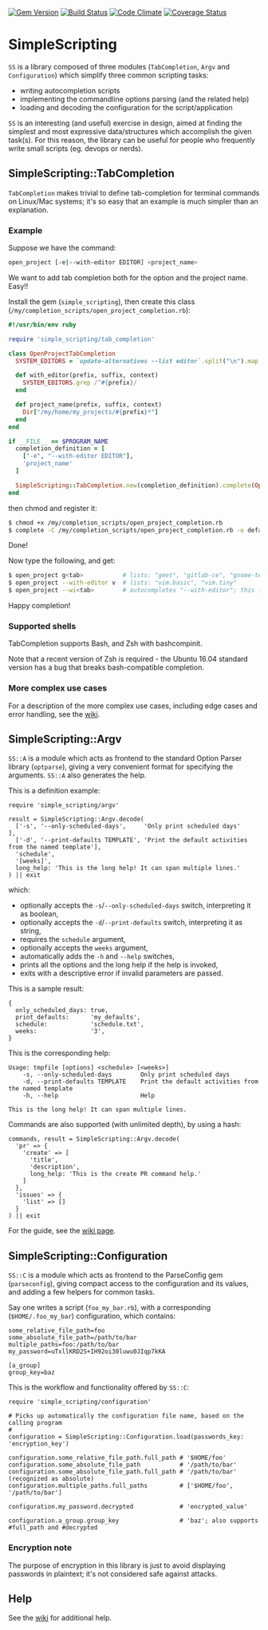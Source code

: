 [![Gem Version][GV img]](https://rubygems.org/gems/simple_scripting)
[![Build Status][BS img]](https://travis-ci.org/saveriomiroddi/simple_scripting)
[![Code Climate][CC img]](https://codeclimate.com/github/saveriomiroddi/simple_scripting)
[![Coverage Status][CS img]](https://coveralls.io/r/saveriomiroddi/simple_scripting)

# SimpleScripting

`SS` is a library composed of three modules (`TabCompletion`, `Argv` and `Configuration`) which simplify three common scripting tasks:

- writing autocompletion scripts
- implementing the commandline options parsing (and the related help)
- loading and decoding the configuration for the script/application

`SS` is an interesting (and useful) exercise in design, aimed at finding the simplest and most expressive data/structures which accomplish the given task(s). For this reason, the library can be useful for people who frequently write small scripts (eg. devops or nerds).

## SimpleScripting::TabCompletion

`TabCompletion` makes trivial to define tab-completion for terminal commands on Linux/Mac systems; it's so easy that an example is much simpler than an explanation.

### Example

Suppose we have the command:

```sh
open_project [-e|--with-editor EDITOR] <project_name>
```

We want to add tab completion both for the option and the project name. Easy!!

Install the gem (`simple_scripting`), then create this class (`/my/completion_scripts/open_project_completion.rb`):

```ruby
#!/usr/bin/env ruby

require 'simple_scripting/tab_completion'

class OpenProjectTabCompletion
  SYSTEM_EDITORS = `update-alternatives --list editor`.split("\n").map { |filename| File.basename(filename) }

  def with_editor(prefix, suffix, context)
    SYSTEM_EDITORS.grep /^#{prefix}/
  end

  def project_name(prefix, suffix, context)
    Dir["/my/home/my_projects/#{prefix}*"]
  end
end

if __FILE__ == $PROGRAM_NAME
  completion_definition = [
    ["-e", "--with-editor EDITOR"],
    'project_name'
  ]

  SimpleScripting::TabCompletion.new(completion_definition).complete(OpenProjectTabCompletion.new)
end
```

then chmod and register it:

```sh
$ chmod +x /my/completion_scripts/open_project_completion.rb
$ complete -C /my/completion_scripts/open_project_completion.rb -o default open_project
```

Done!

Now type the following, and get:

```sh
$ open_project g<tab>           # lists: "geet", "gitlab-ce", "gnome-terminal"
$ open_project --with-editor v  # lists: "vim.basic", "vim.tiny"
$ open_project --wi<tab>        # autocompletes "--with-editor"; this is built-in!
```

Happy completion!

### Supported shells

TabCompletion supports Bash, and Zsh with bashcompinit.

Note that a recent version of Zsh is required - the Ubuntu 16.04 standard version has a bug that breaks bash-compatible completion.

### More complex use cases

For a description of the more complex use cases, including edge cases and error handling, see the [wiki](https://github.com/saveriomiroddi/simple_scripting/wiki/SimpleScripting::TabCompletion-Guide).

## SimpleScripting::Argv

`SS::A` is a module which acts as frontend to the standard Option Parser library (`optparse`), giving a very convenient format for specifying the arguments. `SS::A` also generates the help.

This is a definition example:

    require 'simple_scripting/argv'

    result = SimpleScripting::Argv.decode(
      ['-s', '--only-scheduled-days',     'Only print scheduled days'                           ],
      ['-d', '--print-defaults TEMPLATE', 'Print the default activities from the named template'],
      'schedule',
      '[weeks]',
      long_help: 'This is the long help! It can span multiple lines.'
    ) || exit

which:

- optionally accepts the `-s`/`--only-scheduled-days` switch, interpreting it as boolean,
- optionally accepts the `-d`/`--print-defaults` switch, interpreting it as string,
- requires the `schedule` argument,
- optionally accepts the `weeks` argument,
- automatically adds the `-h` and `--help` switches,
- prints all the options and the long help if the help is invoked,
- exits with a descriptive error if invalid parameters are passed.

This is a sample result:

    {
      only_scheduled_days: true,
      print_defaults:      'my_defaults',
      schedule:            'schedule.txt',
      weeks:               '3',
    }

This is the corresponding help:

    Usage: tmpfile [options] <schedule> [<weeks>]
        -s, --only-scheduled-days        Only print scheduled days
        -d, --print-defaults TEMPLATE    Print the default activities from the named template
        -h, --help                       Help

    This is the long help! It can span multiple lines.

Commands are also supported (with unlimited depth), by using a hash:

    commands, result = SimpleScripting::Argv.decode(
      'pr' => {
        'create' => [
          'title',
          'description',
          long_help: 'This is the create PR command help.'
        ]
      },
      'issues' => {
        'list' => []
      }
    ) || exit

For the guide, see the [wiki page](https://github.com/saveriomiroddi/simple_scripting/wiki/SimpleScripting::Argv-Guide).

## SimpleScripting::Configuration

`SS::C` is a module which acts as frontend to the ParseConfig gem (`parseconfig`), giving compact access to the configuration and its values, and adding a few helpers for common tasks.

Say one writes a script (`foo_my_bar.rb`), with a corresponding (`$HOME/.foo_my_bar`) configuration, which contains:

    some_relative_file_path=foo
    some_absolute_file_path=/path/to/bar
    multiple_paths=foo:/path/to/bar
    my_password=uTxllKRD2S+IH92oi30luwu0JIqp7kKA

    [a_group]
    group_key=baz

This is the workflow and functionality offered by `SS::C`:

    require 'simple_scripting/configuration'

    # Picks up automatically the configuration file name, based on the calling program
    #
    configuration = SimpleScripting::Configuration.load(passwords_key: 'encryption_key')

    configuration.some_relative_file_path.full_path # '$HOME/foo'
    configuration.some_absolute_file_path           # '/path/to/bar'
    configuration.some_absolute_file_path.full_path # '/path/to/bar' (recognized as absolute)
    configuration.multiple_paths.full_paths         # ['$HOME/foo', '/path/to/bar']

    configuration.my_password.decrypted             # 'encrypted_value'

    configuration.a_group.group_key                 # 'baz'; also supports #full_path and #decrypted

### Encryption note

The purpose of encryption in this library is just to avoid displaying passwords in plaintext; it's not considered safe against attacks.

## Help

See the [wiki](https://github.com/saveriomiroddi/simple_scripting/wiki) for additional help.

[GV img]: https://badge.fury.io/rb/simple_scripting.png
[BS img]: https://travis-ci.org/saveriomiroddi/simple_scripting.svg?branch=master
[CC img]: https://codeclimate.com/github/saveriomiroddi/simple_scripting.png
[CS img]: https://coveralls.io/repos/saveriomiroddi/simple_scripting/badge.png?branch=master
